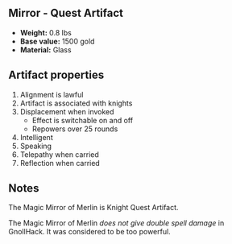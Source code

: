 ## Mirror - Quest Artifact

- **Weight:**                 0.8 lbs
- **Base value:**             1500 gold
- **Material:**               Glass

## Artifact properties
1. Alignment is lawful
2. Artifact is associated with knights
3. Displacement when invoked
    * Effect is switchable on and off
    * Repowers over 25 rounds
4. Intelligent
5. Speaking
6. Telepathy when carried
7. Reflection when carried

## Notes
The Magic Mirror of Merlin is Knight Quest Artifact.

The Magic Mirror of Merlin *does not give double spell damage* in GnollHack. It was considered to be too powerful.